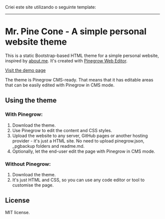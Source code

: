 Criei este site utilizando o seguinte template:
__________________________________________________________________________________________________________________________________________________________________________________

Mr. Pine Cone - A simple personal website theme
========

This is a static Bootstrap-based HTML theme for a simple personal website, inspired by [about.me](http://about.me). It's created with [Pinegrow Web Editor](http://pinegrow.com).

[Visit the demo page](https://pinegrow.github.io/MrPineCone/)

The theme is Pinegrow CMS-ready. That means that it has editable areas that can be easily edited with Pinegrow in CMS mode.

Using the theme
-----

### With Pinegrow:

1. Download the theme.
2. Use Pinegrow to edit the content and CSS styles.
3. Upload the website to any server, GitHub pages or another hosting provider - it's just a HTML site. No need to upload pinegrow.json, _pgbackup folders and readme.md.
4. Optionally, let the end-user edit the page with Pinegrow in CMS mode.

### Without Pinegrow:

1. Download the theme.
2. It's just HTML and CSS, so you can use any code editor or tool to customise the page.

License
----
MIT license.
